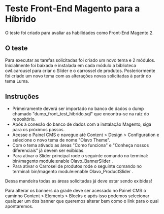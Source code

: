 # Teste Front-End Magento para a Híbrido
O teste foi criado para avaliar as habilidades como Front-End Magento 2.

## O teste
Para executar as tarefas solicitadas foi criado um novo tema e 2 módulos.
Inicialmente foi baixada e instalada em cada módulo a biblioteca owl.carousel para criar o Slider e o carrossel de produtos.
Posteriormente foi criado um novo tema com as alterações novas solicitadas à partir do tema Luma.

## Instruções
- Primeiramente deverá ser importado no banco de dados o dump chamado "dump_front_test_hibrido.sql" que encontra-se na raiz do repositório.
- Após a conexão do banco de dados com a instalação Magento, siga para os próximos passos.
- Acesse o Painel CMS e navegue até Content > Design > Configuration e selecione o novo tema de nome "Olavo Theme".
- Com o tema ativado as áreas "Como funciona" e "Conheça nossos diferenciais" já devem ser exibidas.
- Para ativar o Slider principal rode o seguinte comando no terminal: bin/magento module:enable Olavo_BannerSlider .
- Para ativar o Carrosel de produtos rode o seguinte comando no terminal: bin/magento module:enable Olavo_ProductSlider .

Dessa mandeira todas as áreas solicitadas já deve estar sendo exibidas!

Para alterar os banners da grade deve ser acessado no Painel CMS o caminho Content > Elements > Blocks e após isso podemos selecionar qualquer um dos banner que queremos alterar bem como o link para o qual apontaremos.
